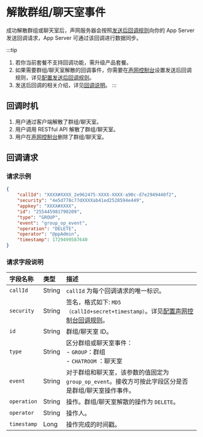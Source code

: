 # 解散群组/聊天室事件 

成功解散群组或聊天室后，声网服务器会按照[发送后回调规则](callback_postsending.html#发送后回调规则)向你的 App Server 发送回调请求，App Server 可通过该回调进行数据同步。

:::tip
1. 若你当前套餐不支持回调功能，需升级产品套餐。
2. 如果需要群组/聊天室解散的回调事件，你需要在[声网控制台](https://console.shengwang.cn/overview)设置发送后回调规则，详见[配置发送后回调规则](callback_postsending.html#发送后回调规则)。
3. 发送后回调的相关介绍，详见[回调说明](/docs/sdk/server-side/callback_postsending.html)。
:::
 
## 回调时机

1. 用户通过客户端解散了群组/聊天室。
2. 用户调用 RESTful API 解散了群组/聊天室。
3. 用户在[声网控制台](https://console.shengwang.cn/overview)删除了群组/聊天室。

## 回调请求

### 请求示例

```json
{
	"callId": "XXXX#XXXX_2e962475-XXXX-XXXX-a90c-d7e2949440f2",
	"security": "4e5d778c77dXXXXab41ed2528594e449",
	"appkey": "XXXX#XXXX",
	"id": "255445981790209",
	"type": "GROUP",
	"event": "group_op_event",
	"operation": "DELETE",
	"operator": "@ppAdmin",
	"timestamp": 1729499587640
}
```

### 请求字段说明

| 字段名称         | 类型   | 描述                                                         |
| :------------- | :----- | :----------------------------------------------------------- |
| `callId`       | String | `callId` 为每个回调请求的唯一标识。 | 
| `security`     | String | 签名，格式如下: `MD5（callId+secret+timestamp）`。详见[配置声网控制台回调规则](callback_postsending.html#发送后回调规则)。|
| `id`           | String | 群组/聊天室 ID。                                                 |
| `type`         | String | 区分群组或聊天室事件：<br/> - `GROUP`：群组 <br/> - `CHATROOM` ：聊天室   |
| `event`        | String | 对于群组和聊天室，该参数的值固定为 `group_op_event`。接收方可按此字段区分是否是群组/聊天室操作事件。 | 
| `operation`    | String | 操作。群组/聊天室解散的操作为 `DELETE`。 |
| `operator`     | String | 操作人。                               | 
| `timestamp`    | Long   | 操作完成的时间戳。                      | 
